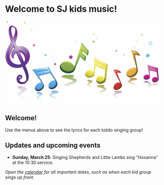 Welcome to SJ kids music!
==================

![alt text](music.jpg "SJ kids music!")

Welcome!
--------
Use the menus above to see the lyrics for each kiddo singing group!

Updates and upcoming events
--------

* **Sunday, March 25**: Singing Shepherds and Little Lambs sing "Hosanna" at the 10:30 service.

*Open the [calendar](calendar.md) for all important dates, such as when each kid group sings up front.*

